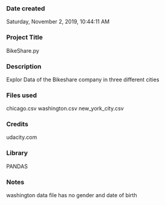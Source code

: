 ### Date created
‎Saturday, ‎November ‎2, ‎2019, ‏‎10:44:11 AM

### Project Title
BikeShare.py

### Description
Explor Data of the Bikeshare company in three different cities 

### Files used
chicago.csv
washington.csv
new_york_city.csv

### Credits
udacity.com

### Library
PANDAS

### Notes 
washington data file has no gender and date of birth 
